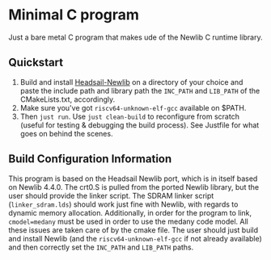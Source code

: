 # Minimal C program

Just a bare metal C program that makes ude of the Newlib C runtime library.

## Quickstart

1. Build and install [Headsail-Newlib](https://github.com/andstepan/headsail-newlib) on a directory of your choice and paste the include path and library path the `INC_PATH` and `LIB_PATH` of the CMakeLists.txt, accordingly.
2. Make sure you've got `riscv64-unknown-elf-gcc` available on $PATH. 
3. Then `just run`. Use `just clean-build` to reconfigure from scratch (useful for testing & debugging the build process).
See Justfile for what goes on behind the scenes.

## Build Configuration Information

This program is based on the Headsail Newlib port, which is in itself based on Newlib 4.4.0. The crt0.S is pulled 
from the ported Newlib library, but the user should provide the linker script. The SDRAM linker script (`linker_sdram.lds`) should work just fine with Newlib, with regards to dynamic memory allocation. Additionally, 
in order for the program to link, `cmodel=medany` must be used in order to use the medany code model. All these 
issues are taken care of by the cmake file. The user should just build and install Newlib (and the `riscv64-unknown-elf-gcc` if not already available) and then correctly set the `INC_PATH` and `LIB_PATH` paths.
